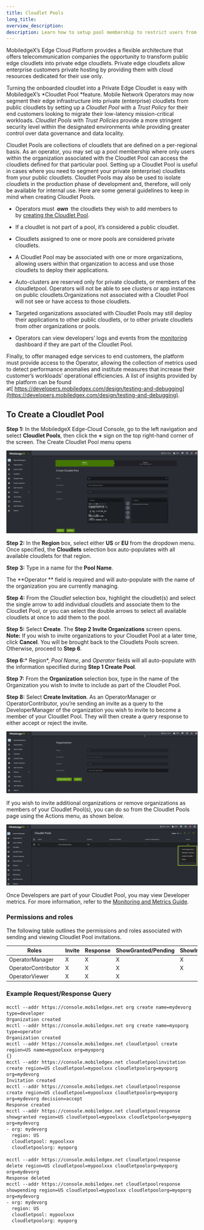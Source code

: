```yaml
---
title: Cloudlet Pools
long_title:
overview_description:
description: Learn how to setup pool membership to restrict users from accessing cloudlets that are defined for a particular Cloudlet pool
---
```


MobiledgeX’s Edge Cloud Platform provides a flexible architecture that offers telecommunication companies the opportunity to transform public edge cloudlets into private edge cloudlets. Private edge cloudlets allow enterprise customers private hosting by providing them with cloud resources dedicated for their use only.

Turning the onboarded cloudlet into a Private Edge Cloudlet is easy with MobiledgeX’s *Cloudlet Pool *feature. Mobile Network Operators may now segment their edge infrastructure into private (enterprise) cloudlets from public cloudlets by setting up a *Cloudlet Pool* with a *Trust Policy* for their end customers looking to migrate their low-latency mission-critical workloads. *Cloudlet Pools* with *Trust Policies* provide a more stringent security level within the designated environments while providing greater control over data governance and data locality.

Cloudlet Pools are collections of cloudlets that are defined on a per-regional basis. As an operator, you may set up a pool membership where only users within the organization associated with the Cloudlet Pool can access the cloudlets defined for that particular pool. Setting up a Cloudlet Pool is useful in cases where you need to segment your private (enterprise) cloudlets from your public cloudlets. Cloudlet Pools may also be used to isolate cloudlets in the production phase of development and, therefore, will only be available for internal use. Here are some general guidelines to keep in mind when creating Cloudlet Pools.

- Operators must <strong>
*own*
</strong> the cloudlets they wish to add members to by [creating the Cloudlet Pool](https://operators.mobiledgex.com/product-overview/operator-guides/cloudlet-deployment-guides/cloudlet-pools#to-create-a-cloudlet-pool).
- If a cloudlet is not part of a pool, it’s considered a public cloudlet.
- Cloudlets assigned to one or more pools are considered private cloudlets.
- A Cloudlet Pool may be associated with one or more organizations, allowing users within that organization to access and use those cloudlets to deploy their applications.
- Auto-clusters are reserved only for private cloudlets, or members of the cloudletpool. Operators will not be able to see clusters or app instances on public cloudlets.Organizations not associated with a Cloudlet Pool will not see or have access to those cloudlets.
- Targeted organizations associated with Cloudlet Pools may still deploy their applications to other public cloudlets, or to other private cloudlets from other organizations or pools.

- Operators can view developers’ logs and events from the [monitoring](https://operators.mobiledgex.com/product-overview/operator-guides/debugging/operator-monitoring-and-metrics/) dashboard if they are part of the Cloudlet Pool.

Finally, to offer managed edge services to end customers, the platform must provide access to the Operator, allowing the collection of metrics used to detect performance anomalies and institute measures that increase their customer’s workloads’ operational efficiencies. A list of insights provided by the platform can be found at[ https://developers.mobiledgex.com/design/testing-and-debugging](https://developers.mobiledgex.com/design/testing-and-debugging).

## To Create a Cloudlet Pool

**Step 1:** In the MobiledgeX Edge-Cloud Console, go to the left navigation and select **Cloudlet Pools**, then click the **+** sign on the top right-hand corner of the screen. The Create Cloudlet Pool menu opens

![Create Cloudlet Pool screen](/operator/assets/operator-ui-guide/create-cloudlet-pool.png "Create Cloudlet Pool screen")

**Step 2:** In the **Region** box, select either **US** or **EU** from the dropdown menu. Once specified, the **Cloudlets** selection box auto-populates with all available cloudlets for that region.

**Step 3:** Type in a name for the **Pool Name**.

The **Operator ** field is required and will auto-populate with the name of the organization you are currently managing.

**Step 4:** From the *Cloudlet* selection box, highlight the cloudlet(s) and select the single arrow to add individual cloudlets and associate them to the Cloudlet Pool, or you can select the double arrows to select all available cloudlets at once to add them to the pool.

**Step 5:** Select **Create**. The **Step 2 Invite Organizations** screen opens. <br>
**Note:** If you wish to invite organizations to your Cloudlet Pool at a later time, click **Cancel**. You will be brought back to the Cloudlets Pools screen. Otherwise, proceed to **Step 6**.

**Step 6:*** Region*, *Pool Name*, and *Operator* fields will all auto-populate with the information specified during **Step 1 Create Pool**.

**Step 7:** From the **Organization** selection box, type in the name of the Organization you wish to invite to include as part of the Cloudlet Pool.

**Step 8:** Select **Create Invitation**. As an OperatorManager or OperatorContributor, you’re sending an invite as a query to the DeveloperManager of the organization you wish to invite to become a member of your Cloudlet Pool. They will then create a query response to either accept or reject the invite.

![Invite Organization to Cloudlet Pool](/operator/assets/cloudlet-pool-invite-org.png "Invite Organization to Cloudlet Pool")

If you wish to invite additional organizations or remove organizations as members of your Cloudlet Pool(s), you can do so from the Cloudlet Pools page using the Actions menu, as shown below.

![Cloudlet Pools: Actions menu options](/operator/assets/cloudlet-pool-actions-menu.png "Cloudlet Pools: Actions menu options")

Once Developers are part of your Cloudlet Pool, you may view Developer metrics. For more information, refer to the [Monitoring and Metrics Guide](https://operators.mobiledgex.com/product-overview/operator-guides/debugging/operator-monitoring-and-metrics/).

### Permissions and roles

The following table outlines the permissions and roles associated with sending and viewing Cloudlet Pool invitations.

| **Roles**           | **Invite** | **Response** | **ShowGranted/Pending** | **ShowInvite** | **ShowResponse** |
|---------------------|------------|--------------|-------------------------|----------------|------------------|
| OperatorManager     | X          | X            | X                       | X              |
| OperatorContributor | X          | X            | X                       | X              |
| OperatorViewer      | X          | X            | X                       |

### Example Request/Response Query

```
mcctl --addr https://console.mobiledgex.net org create name=mydevorg  type=developer
Organization created
mcctl --addr https://console.mobiledgex.net org create name=myoporg  type=operator
Organization created
mcctl --addr https://console.mobiledgex.net cloudletpool create region=US name=mypoolxxx org=myoporg
{}
mcctl --addr https://console.mobiledgex.net cloudletpoolinvitation create region=US cloudletpool=mypoolxxx cloudletpoolorg=myoporg org=mydevorg
Invitation created
mcctl --addr https://console.mobiledgex.net cloudletpoolresponse create region=US cloudletpool=mypoolxxx cloudletpoolorg=myoporg org=mydevorg decision=accept
Response created
mcctl --addr https://console.mobiledgex.net cloudletpoolresponse showgranted region=US cloudletpool=mypoolxxx cloudletpoolorg=myoporg org=mydevorg
- org: mydevorg
  region: US
  cloudletpool: mypoolxxx
  cloudletpoolorg: myoporg

mcctl --addr https://console.mobiledgex.net cloudletpoolresponse delete region=US cloudletpool=mypoolxxx cloudletpoolorg=myoporg org=mydevorg
Response deleted
mcctl --addr https://console.mobiledgex.net cloudletpoolresponse showpending region=US cloudletpool=mypoolxxx cloudletpoolorg=myoporg org=mydevorg
- org: mydevorg
  region: US
  cloudletpool: mypoolxxx
  cloudletpoolorg: myoporg

```

